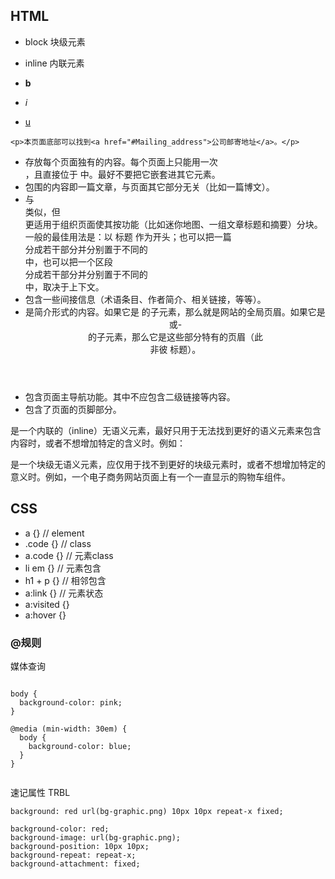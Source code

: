 ## HTML

- block 块级元素
- inline 内联元素


- <b> b  </b>
- <i> i </i> 
- <u> u </u>


```
<p>本页面底部可以找到<a href="#Mailing_address">公司邮寄地址</a>。</p>

```


- <main> 存放每个页面独有的内容。每个页面上只能用一次 <main>，且直接位于 <body> 中。最好不要把它嵌套进其它元素。
- <article> 包围的内容即一篇文章，与页面其它部分无关（比如一篇博文）。
- <section> 与 <article> 类似，但 <section> 更适用于组织页面使其按功能（比如迷你地图、一组文章标题和摘要）分块。一般的最佳用法是：以 标题 作为开头；也可以把一篇 <article> 分成若干部分并分别置于不同的 <section> 中，也可以把一个区段 <section> 分成若干部分并分别置于不同的 <article> 中，取决于上下文。
- <aside> 包含一些间接信息（术语条目、作者简介、相关链接，等等）。
- <header> 是简介形式的内容。如果它是 <body> 的子元素，那么就是网站的全局页眉。如果它是 <article> 或- <section> 的子元素，那么它是这些部分特有的页眉（此 <header> 非彼 标题）。
- <nav> 包含页面主导航功能。其中不应包含二级链接等内容。
- <footer> 包含了页面的页脚部分。



<span> 是一个内联的（inline）无语义元素，最好只用于无法找到更好的语义元素来包含内容时，或者不想增加特定的含义时。例如：

<div> 是一个块级无语义元素，应仅用于找不到更好的块级元素时，或者不想增加特定的意义时。例如，一个电子商务网站页面上有一个一直显示的购物车组件。



## CSS
- a {} // element
- .code {} // class
- a.code {} // 元素class
- li em {} // 元素包含
- h1 + p {} // 相邻包含
- a:link {} // 元素状态
- a:visited {}
- a:hover {}



### @规则

媒体查询
```

body {
  background-color: pink;
}

@media (min-width: 30em) {
  body {
    background-color: blue;
  }
}


```

速记属性 TRBL


```
background: red url(bg-graphic.png) 10px 10px repeat-x fixed;

background-color: red;
background-image: url(bg-graphic.png);
background-position: 10px 10px;
background-repeat: repeat-x;
background-attachment: fixed;

```